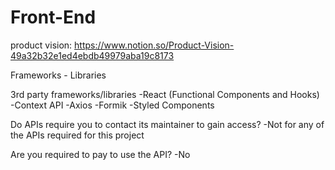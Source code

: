 # Front-End

product vision: https://www.notion.so/Product-Vision-49a32b32e1ed4ebdb49979aba19c8173

Frameworks - Libraries

3rd party frameworks/libraries
-React (Functional Components and Hooks)
-Context API
-Axios
-Formik
-Styled Components

Do APIs require you to contact its maintainer to gain access?
-Not for any of the APIs required for this project

Are you required to pay to use the API?
-No

